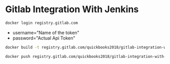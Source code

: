 # Gitlab Integration With Jenkins

```bash
docker login registry.gitlab.com
```

- username="Name of the token"
- password="Actual Api Token"



```bash
docker build -t registry.gitlab.com/quickbooks2018/gitlab-integration-with-jenkins .
```


```bash
docker push registry.gitlab.com/quickbooks2018/gitlab-integration-with-jenkins:latest
```
